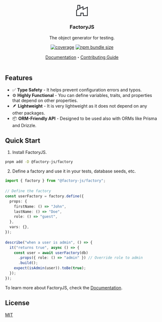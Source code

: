 <div align="center"><picture><source media="(prefers-color-scheme: dark)" srcset="logo-invert.svg"><source media="(prefers-color-scheme: light)" srcset="logo.svg"><img width="38px" src="logo.svg" alt=""></picture><h3>FactoryJS</h3><p>The object generator for testing.<p><p><a href="https://codecov.io/gh/factory-js/factory-js"><img alt="coverage" src="https://codecov.io/gh/factory-js/factory-js/graph/badge.svg?token=KJ4A3X0EJG"></a> <a href="https://bundlephobia.com/package/@factory-js/factory"><img alt="npm bundle size" src="https://img.shields.io/bundlephobia/min/%40factory-js%2Ffactory"></a></p><a href="https://factory-js.github.io">Documentation</a>・<a href="./CONTRIBUTING.md">Contributing Guide</a></div><br>

## Features

- ✅ **Type Safety** - It helps prevent configuration errors and typos.
- ⚙️ **Highly Functional** - You can define variables, traits, and properties that depend on other properties.
- 🪶 **Lightweight** - It is very lightweight as it does not depend on any other packages.
- 📦 **ORM-Friendly API** - Designed to be used also with ORMs like Prisma and Drizzle.

## Quick Start

1. Install FactoryJS.

```sh
pnpm add -D @factory-js/factory
```

2. Define a factory and use it in your tests, database seeds, etc.

```ts
import { factory } from "@factory-js/factory";

// Define the factory
const userFactory = factory.define({
  props: {
    firstName: () => "John",
    lastName: () => "Doe",
    role: () => "guest",
  },
  vars: {},
});

describe("when a user is admin", () => {
  it("returns true", async () => {
    const user = await userFactory(db)
      .props({ role: () => "admin" }) // Override role to admin
      .build();
    expect(isAdmin(user)).toBe(true);
  });
});
```

To learn more about FactoryJS, check the [Documentation](https://factory-js.github.io/).

## License

[MIT](https://github.com/factory-js/factory-js/blob/main/LICENSE)
